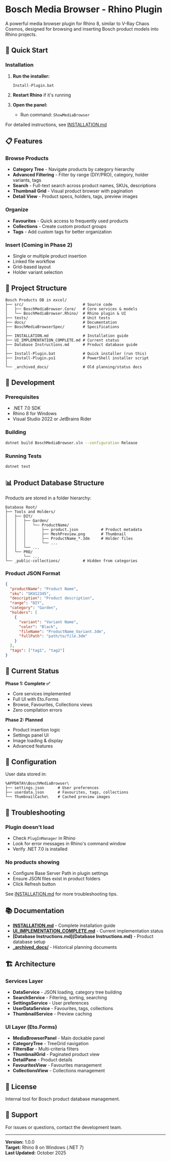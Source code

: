 # Bosch Media Browser - Rhino Plugin

A powerful media browser plugin for Rhino 8, similar to V-Ray Chaos Cosmos, designed for browsing and inserting Bosch product models into Rhino projects.

## 🚀 Quick Start

### Installation

1. **Run the installer:**
   ```batch
   Install-Plugin.bat
   ```
   
2. **Restart Rhino** if it's running

3. **Open the panel:**
   - Run command: `ShowMediaBrowser`

For detailed instructions, see [INSTALLATION.md](INSTALLATION.md)

## 📋 Features

### Browse Products
- **Category Tree** - Navigate products by category hierarchy
- **Advanced Filtering** - Filter by range (DIY/PRO), category, holder variants, tags
- **Search** - Full-text search across product names, SKUs, descriptions
- **Thumbnail Grid** - Visual product browser with pagination
- **Detail View** - Product specs, holders, tags, preview images

### Organize
- **Favourites** - Quick access to frequently used products
- **Collections** - Create custom product groups
- **Tags** - Add custom tags for better organization

### Insert (Coming in Phase 2)
- Single or multiple product insertion
- Linked file workflow
- Grid-based layout
- Holder variant selection

## 📁 Project Structure

```
Bosch Products DB in excel/
├── src/                          # Source code
│   ├── BoschMediaBrowser.Core/   # Core services & models
│   └── BoschMediaBrowser.Rhino/  # Rhino plugin & UI
├── tests/                        # Unit tests
├── docs/                         # Documentation
├── BoschMediaBrowserSpec/        # Specifications
│
├── INSTALLATION.md               # Installation guide
├── UI_IMPLEMENTATION_COMPLETE.md # Current status
├── Database Instructions.md      # Product database guide
│
├── Install-Plugin.bat            # Quick installer (run this)
├── Install-Plugin.ps1            # PowerShell installer script
│
└── _archived_docs/               # Old planning/status docs
```

## 🔧 Development

### Prerequisites
- .NET 7.0 SDK
- Rhino 8 for Windows
- Visual Studio 2022 or JetBrains Rider

### Building

```bash
dotnet build BoschMediaBrowser.sln --configuration Release
```

### Running Tests

```bash
dotnet test
```

## 📊 Product Database Structure

Products are stored in a folder hierarchy:

```
Database Root/
├── Tools and Holders/
│   ├── DIY/
│   │   ├── Garden/
│   │   │   └── ProductName/
│   │   │       ├── product.json          # Product metadata
│   │   │       ├── MeshPreview.png       # Thumbnail
│   │   │       ├── ProductName_*.3dm     # Holder files
│   │   │       └── ...
│   │   └── ...
│   └── PRO/
│       └── ...
└── _public-collections/          # Hidden from categories
```

### Product JSON Format

```json
{
  "productName": "Product Name",
  "sku": "SKU12345",
  "description": "Product description",
  "range": "DIY",
  "category": "Garden",
  "holders": [
    {
      "variant": "Variant Name",
      "color": "Black",
      "fileName": "ProductName_Variant.3dm",
      "fullPath": "path/to/file.3dm"
    }
  ],
  "tags": ["tag1", "tag2"]
}
```

## 🎯 Current Status

**Phase 1: Complete ✅**
- Core services implemented
- Full UI with Eto.Forms
- Browse, Favourites, Collections views
- Zero compilation errors

**Phase 2: Planned**
- Product insertion logic
- Settings panel UI
- Image loading & display
- Advanced features

## 📝 Configuration

User data stored in:
```
%APPDATA%\BoschMediaBrowser\
├── settings.json      # User preferences
├── userdata.json      # Favourites, tags, collections
└── ThumbnailCache\    # Cached preview images
```

## 🐛 Troubleshooting

### Plugin doesn't load
- Check `PlugInManager` in Rhino
- Look for error messages in Rhino's command window
- Verify .NET 7.0 is installed

### No products showing
- Configure Base Server Path in plugin settings
- Ensure JSON files exist in product folders
- Click Refresh button

See [INSTALLATION.md](INSTALLATION.md) for more troubleshooting tips.

## 📚 Documentation

- **[INSTALLATION.md](INSTALLATION.md)** - Complete installation guide
- **[UI_IMPLEMENTATION_COMPLETE.md](UI_IMPLEMENTATION_COMPLETE.md)** - Current implementation status
- **[Database Instructions.md](Database Instructions.md)** - Product database setup
- **[_archived_docs/](_archived_docs/)** - Historical planning documents

## 🏗️ Architecture

### Services Layer
- **DataService** - JSON loading, category tree building
- **SearchService** - Filtering, sorting, searching
- **SettingsService** - User preferences
- **UserDataService** - Favourites, tags, collections
- **ThumbnailService** - Preview caching

### UI Layer (Eto.Forms)
- **MediaBrowserPanel** - Main dockable panel
- **CategoryTree** - TreeGrid navigation
- **FiltersBar** - Multi-criteria filters
- **ThumbnailGrid** - Paginated product view
- **DetailPane** - Product details
- **FavouritesView** - Favourites management
- **CollectionsView** - Collections management

## 📄 License

Internal tool for Bosch product database management.

## 🤝 Support

For issues or questions, contact the development team.

---

**Version:** 1.0.0  
**Target:** Rhino 8 on Windows (.NET 7)  
**Last Updated:** October 2025
